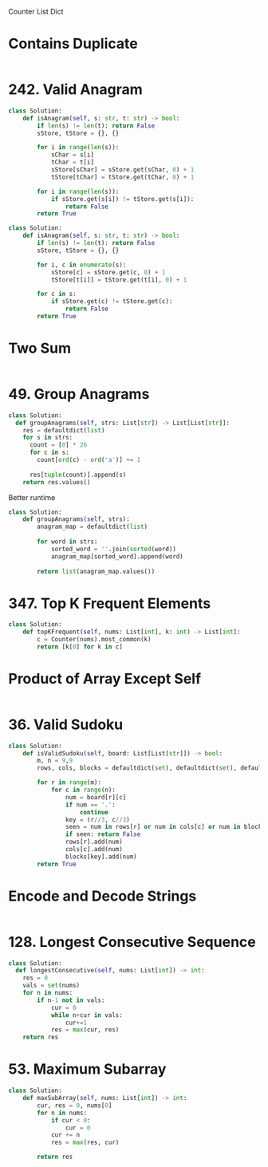 Counter
List
Dict

# Contains Duplicate
```python
```


# 242. Valid Anagram

```python
class Solution:
    def isAnagram(self, s: str, t: str) -> bool:
        if len(s) != len(t): return False
        sStore, tStore = {}, {}

        for i in range(len(s)):
            sChar = s[i]
            tChar = t[i]
            sStore[sChar] = sStore.get(sChar, 0) + 1
            tStore[tChar] = tStore.get(tChar, 0) + 1

        for i in range(len(s)):
            if sStore.get(s[i]) != tStore.get(s[i]):
                return False
        return True
```

```python
class Solution:
    def isAnagram(self, s: str, t: str) -> bool:
        if len(s) != len(t): return False
        sStore, tStore = {}, {}

        for i, c in enumerate(s):
            sStore[c] = sStore.get(c, 0) + 1
            tStore[t[i]] = tStore.get(t[i], 0) + 1

        for c in s:
            if sStore.get(c) != tStore.get(c):
                return False
        return True
```


# Two Sum
```python
```

# 49. Group Anagrams

```python
class Solution:
  def groupAnagrams(self, strs: List[str]) -> List[List[str]]:
    res = defaultdict(list)
    for s in strs:
      count = [0] * 26
      for c in s:
        count[ord(c) - ord('a')] += 1
        
      res[tuple(count)].append(s)
    return res.values()
```

Better runtime

```python
class Solution:
    def groupAnagrams(self, strs):
        anagram_map = defaultdict(list)
        
        for word in strs:
            sorted_word = ''.join(sorted(word))
            anagram_map[sorted_word].append(word)
        
        return list(anagram_map.values())
```

# 347. Top K Frequent Elements

```python
class Solution:
    def topKFrequent(self, nums: List[int], k: int) -> List[int]:
        c = Counter(nums).most_common(k)
        return [k[0] for k in c]
```

# Product of Array Except Self
```python
```

# 36. Valid Sudoku

```python
class Solution:
    def isValidSudoku(self, board: List[List[str]]) -> bool:
        m, n = 9,9
        rows, cols, blocks = defaultdict(set), defaultdict(set), defaultdict(set)

        for r in range(m):
            for c in range(n):
                num = board[r][c]
                if num == '.':
                    continue
                key = (r//3, c//3)
                seen = num in rows[r] or num in cols[c] or num in blocks[key]
                if seen: return False
                rows[r].add(num)
                cols[c].add(num)
                blocks[key].add(num)
        return True
```



# Encode and Decode Strings
```python
```

# 128. Longest Consecutive Sequence

```python
class Solution:
  def longestConsecutive(self, nums: List[int]) -> int:
    res = 0
    vals = set(nums)
    for n in nums:
        if n-1 not in vals:
            cur = 0
            while n+cur in vals:
                cur+=1
            res = max(cur, res)
    return res
```

# 53. Maximum Subarray

```python
class Solution:
    def maxSubArray(self, nums: List[int]) -> int:
        cur, res = 0, nums[0]
        for n in nums:
            if cur < 0:
                cur = 0
            cur += n
            res = max(res, cur)

        return res
```


# 
```python
```